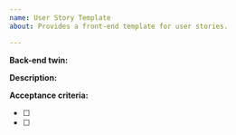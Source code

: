 ```yaml
---
name: User Story Template
about: Provides a front-end template for user stories.

---
```


**Back-end twin:**

**Description:**

**Acceptance criteria:**

- [ ]
- [ ]
